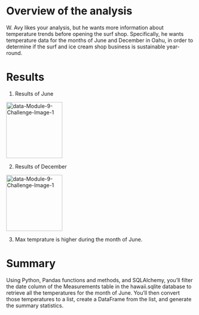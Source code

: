 # Overview of the analysis
W. Avy likes your analysis, but he wants more information about temperature trends before opening the surf shop. Specifically, he wants temperature data for the months of June and December in Oahu, in order to determine if the surf and ice cream shop business is sustainable year-round.

# Results

1. Results of June
<img width="150" alt="data-Module-9-Challenge-Image-1" src="https://user-images.githubusercontent.com/92557075/147797128-84a850ea-09d8-4ecd-89a1-e0aab03edb3d.png">

2. Results of December
<img width="150" alt="data-Module-9-Challenge-Image-1" src="https://user-images.githubusercontent.com/92557075/147797150-1b7847d2-412d-4064-b93c-7ffdf13cd6d8.png">

3.  Max temprature is higher during the month of June. 

# Summary
Using Python, Pandas functions and methods, and SQLAlchemy, you’ll filter the date column of the Measurements table in the hawaii.sqlite database to retrieve all the temperatures for the month of June. You’ll then convert those temperatures to a list, create a DataFrame from the list, and generate the summary statistics.
